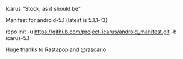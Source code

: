 Icarus
"Stock, as it should be" 

Manifest for android-5.1 (latest is 5.1.1-r3)

repo init -u https://github.com/project-icarus/android_manifest.git -b icarus-5.1


Huge thanks to Rastapop and [@rascarlo](https://plus.google.com/+CarloDiNuccio/)
